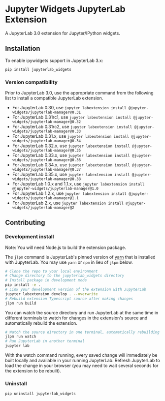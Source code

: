 Jupyter Widgets JupyterLab Extension
====================================

A JupyterLab 3.0 extension for Jupyter/IPython widgets.

## Installation

To enable ipywidgets support in JupyterLab 3.x:

```bash
pip install jupyterlab_widgets
```

### Version compatibility

Prior to JupyterLab 3.0, use the appropriate command from the following list
to install a compatible JupyterLab extension.

* For JupyterLab 0.30, use `jupyter labextension install @jupyter-widgets/jupyterlab-manager@0.31`
* For JupyterLab 0.31rc1, use `jupyter labextension install @jupyter-widgets/jupyterlab-manager@0.32`
* For JupyterLab 0.31rc2, use `jupyter labextension install @jupyter-widgets/jupyterlab-manager@0.33`
* For JupyterLab 0.31.x, use `jupyter labextension install @jupyter-widgets/jupyterlab-manager@0.34`
* For JupyterLab 0.32.x, use `jupyter labextension install @jupyter-widgets/jupyterlab-manager@0.35`
* For JupyterLab 0.33.x, use `jupyter labextension install @jupyter-widgets/jupyterlab-manager@0.36`
* For JupyterLab 0.34.x, use `jupyter labextension install @jupyter-widgets/jupyterlab-manager@0.37`
* For JupyterLab 0.35.x, use `jupyter labextension install @jupyter-widgets/jupyterlab-manager@0.38`
* For JupyterLab 1.0.x and 1.1.x, use `jupyter labextension install @jupyter-widgets/jupyterlab-manager@1.0`
* For JupyterLab 1.2.x, use `jupyter labextension install @jupyter-widgets/jupyterlab-manager@1.1`
* For JupyterLab 2.x, use `jupyter labextension install @jupyter-widgets/jupyterlab-manager@2`



## Contributing

### Development install

Note: You will need Node.js to build the extension package.

The `jlpm` command is JupyterLab's pinned version of
[yarn](https://yarnpkg.com/) that is installed with JupyterLab. You may use
`yarn` or `npm` in lieu of `jlpm` below.

```bash
# Clone the repo to your local environment
# Change directory to the jupyterlab_widgets directory
# Install package in development mode
pip install -e .
# Link your development version of the extension with JupyterLab
jupyter labextension develop . --overwrite
# Rebuild extension Typescript source after making changes
jlpm run build
```

You can watch the source directory and run JupyterLab at the same time in different terminals to watch for changes in the extension's source and automatically rebuild the extension.

```bash
# Watch the source directory in one terminal, automatically rebuilding when needed
jlpm run watch
# Run JupyterLab in another terminal
jupyter lab
```

With the watch command running, every saved change will immediately be built locally and available in your running JupyterLab. Refresh JupyterLab to load the change in your browser (you may need to wait several seconds for the extension to be rebuilt).

### Uninstall

```bash
pip uninstall jupyterlab_widgets
```
